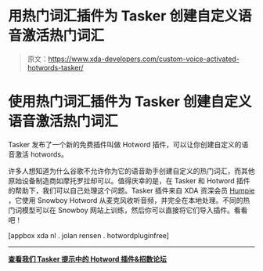 # 用热门词汇插件为 Tasker 创建自定义语音激活热门词汇

> 原文：<https://www.xda-developers.com/custom-voice-activated-hotwords-tasker/>

# 使用热门词汇插件为 Tasker 创建自定义语音激活热门词汇

Tasker 发布了一个新的免费插件叫做 Hotword 插件，可以让你创建自定义的语音激活 hotwords。

许多人想知道为什么谷歌不允许你为它的语音助手创建自定义的热门词汇，而其他原始设备制造商如摩托罗拉却可以。值得庆幸的是，在 Tasker 和 Hotword 插件的帮助下，我们可以自己处理这个问题。Tasker 插件来自 XDA 资深会员 [Humpie](https://forum.xda-developers.com/member.php?u=3372705) ，它使用 Snowboy Hotword 从麦克风收听音频，并完全在本地处理。不同的热门词模型可以在 Snowboy 网站上训练，然后你可以直接将它们导入插件。看看吧！

[appbox xda nl . jolan rensen . hotwordpluginfree]

* * *

[**查看我们 Tasker 提示中的 Hotword 插件&招数论坛**](https://forum.xda-developers.com/u/tasker-tips-tricks/plugin-hotword-plugin-free-t3692422)